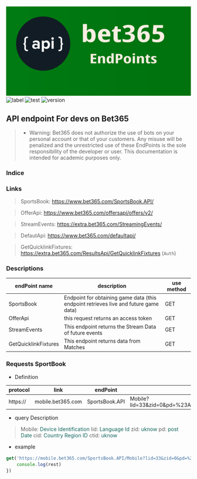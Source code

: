 ![logo](https://raw.githubusercontent.com/victorratts13/bet365-api-endpoints/master/assets/img/endpoint-logo.jpg)
![label](https://img.shields.io/badge/Mark-Down-orange) ![test](https://img.shields.io/badge/test-pass-brightgreen) ![version](https://img.shields.io/badge/Version-20.6-yellowgreen)

## API endpoint For devs on Bet365
>- Warning: Bet365 does not authorize the use of bots on your personal account or that of your customers. Any misuse will be penalized and the unrestricted use of these EndPoints is the sole responsibility of the developer or user. This documentation is intended for academic purposes only.
### Indice

### Links
> SportsBook: https://www.bet365.com/SportsBook.API/

> OfferApi: https://www.bet365.com/offersapi/offers/v2/

> StreamEvents: https://extra.bet365.com/StreamingEvents/

> DefautApi: https://www.bet365.com/defaultapi/

> GetQuicklinkFixtures: https://extra.bet365.com/ResultsApi/GetQuicklinkFixtures (```Auth```)


### Descriptions

endPoint name | description | use method 
--------------|-------------|------------
SportsBook | Endpoint for obtaining game data (this endpoint retrieves live and future game data) | GET
OfferApi | this request returns an access token | GET
StreamEvents | This endpoint returns the Stream Data of future events | GET
GetQuicklinkFixtures | This endpoint returns data from Matches | GET

### Requests SportBook

- Definition

protocol | link | endPoint | query 
---------|------|----------|-------
https:// | mobile.bet365.com | SportsBook.API | Mobile?lid=33&zid=0&pd=%23AS%23B1%23&cid=28&ctid=28

- query Description
> Mobile: <span style="color: #11665c;"> Device Identification </span>
> lid: <span style="color: #11665c;"> Language Id </span>
> zid: <span style="color: #11665c;"> uknow </span>
> pd: <span style="color: #11665c;"> post Date </span>
> cid: <span style="color: #11665c;"> Country Region ID </span>
> ctid: <span style="color: #11665c;"> uknow </span>

- example

~~~javascript
get('https://mobile.bet365.com/SportsBook.API/Mobile?lid=33&zid=0&pd=%23AS%23B1%23&cid=28&ctid=28').then((rest) => {
    console.log(rest)
})
~~~




